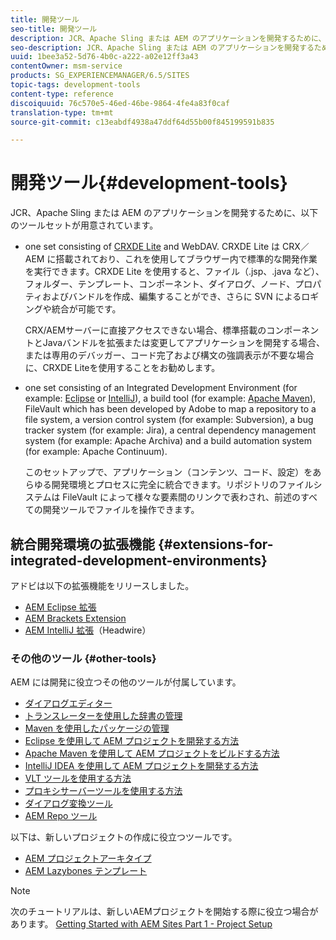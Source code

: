 ```yaml
---
title: 開発ツール
seo-title: 開発ツール
description: JCR、Apache Sling または AEM のアプリケーションを開発するために、多くのツールセットが用意されています
seo-description: JCR、Apache Sling または AEM のアプリケーションを開発するために、多くのツールセットが用意されています
uuid: 1bee3a52-5d76-4b0c-a222-a02e12ff3a43
contentOwner: msm-service
products: SG_EXPERIENCEMANAGER/6.5/SITES
topic-tags: development-tools
content-type: reference
discoiquuid: 76c570e5-46ed-46be-9864-4fe4a83f0caf
translation-type: tm+mt
source-git-commit: c13eabdf4938a47ddf64d55b00f845199591b835

---
```



# 開発ツール{#development-tools}

JCR、Apache Sling または AEM のアプリケーションを開発するために、以下のツールセットが用意されています。

* one set consisting of [CRXDE Lite](/help/sites-developing/developing-with-crxde-lite.md) and WebDAV. CRXDE Lite は CRX／AEM に搭載されており、これを使用してブラウザー内で標準的な開発作業を実行できます。CRXDE Lite を使用すると、ファイル（.jsp、.java など）、フォルダー、テンプレート、コンポーネント、ダイアログ、ノード、プロパティおよびバンドルを作成、編集することができ、さらに SVN によるロギングや統合が可能です。

   CRX/AEMサーバーに直接アクセスできない場合、標準搭載のコンポーネントとJavaバンドルを拡張または変更してアプリケーションを開発する場合、または専用のデバッガー、コード完了および構文の強調表示が不要な場合に、CRXDE Liteを使用することをお勧めします。

* one set consisting of an Integrated Development Environment (for example: [Eclipse](/help/sites-developing/howto-projects-eclipse.md) or [IntelliJ](/help/sites-developing/ht-intellij.md)), a build tool (for example: [Apache Maven](/help/sites-developing/ht-projects-maven.md)), FileVault which has been developed by Adobe to map a repository to a file system, a version control system (for example: Subversion), a bug tracker system (for example: Jira), a central dependency management system (for example: Apache Archiva) and a build automation system (for example: Apache Continuum).

   このセットアップで、アプリケーション（コンテンツ、コード、設定）をあらゆる開発環境とプロセスに完全に統合できます。リポジトリのファイルシステムは FileVault によって様々な要素間のリンクで表わされ、前述のすべての開発ツールでファイルを操作できます。

## 統合開発環境の拡張機能 {#extensions-for-integrated-development-environments}

アドビは以下の拡張機能をリリースしました。

* [AEM Eclipse 拡張](/help/sites-developing/aem-eclipse.md)
* [AEM Brackets Extension](/help/sites-developing/aem-brackets.md)
* [AEM IntelliJ 拡張](https://github.com/headwirecom/aem-ide-tooling-4-intellij/blob/master/documenation/AEM%20Tooling%20Plugin%20for%20IntelliJ%20IDEA.pdf)（Headwire）

### その他のツール {#other-tools}

AEM には開発に役立つその他のツールが付属しています。

* [ダイアログエディター](/help/sites-developing/dialog-editor.md)
* [トランスレーターを使用した辞書の管理](/help/sites-developing/i18n-translator.md)
* [Maven を使用したパッケージの管理](/help/sites-developing/vlt-mavenplugin.md)
* [Eclipse を使用して AEM プロジェクトを開発する方法](/help/sites-developing/howto-projects-eclipse.md)
* [Apache Maven を使用して AEM プロジェクトをビルドする方法](/help/sites-developing/ht-projects-maven.md)
* [IntelliJ IDEA を使用して AEM プロジェクトを開発する方法](/help/sites-developing/ht-intellij.md)
* [VLT ツールを使用する方法](/help/sites-developing/ht-vlttool.md)
* [プロキシサーバーツールを使用する方法](/help/sites-developing/ht-proxy-server.md)
* [ダイアログ変換ツール](/help/sites-developing/dialog-conversion.md)
* [AEM Repo ツール](/help/sites-developing/aem-repo-tool.md)

以下は、新しいプロジェクトの作成に役立つツールです。

* [AEM プロジェクトアーキタイプ](https://github.com/Adobe-Marketing-Cloud/aem-project-archetype)
* [AEM Lazybones テンプレート](https://github.com/Adobe-Consulting-Services/lazybones-aem-templates)

>[!NOTE]
>
>次のチュートリアルは、新しいAEMプロジェクトを開始する際に役立つ場合があります。
>[Getting Started with AEM Sites Part 1 - Project Setup](https://helpx.adobe.com/experience-manager/kt/sites/using/getting-started-wknd-tutorial-develop/part1.html)


